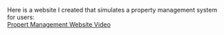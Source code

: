 Here is a website I created that simulates a property management system for users:  
 [Propert Management Website Video](https://youtu.be/_TIm4kgwc5s)


